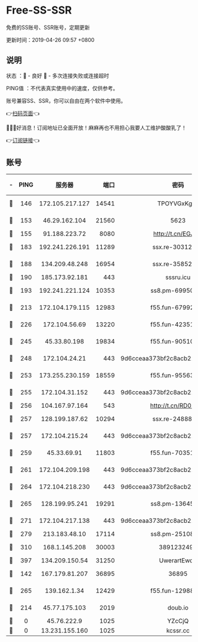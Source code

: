 # Free-SS-SSR

免费的SS账号、SSR账号，定期更新

更新时间：2019-04-26 09:57 +0800

## 说明

状态     ：🙂 - 良好 🙁 - 多次连接失败或连接超时

PING值   ：不代表真实使用中的速度，仅供参考。

账号兼容SS、SSR，你可以自由在两个软件中使用。

👉[扫码页面](https://liesauer.github.io/Free-SS-SSR/)👈

🎉🎉🎉好消息！订阅地址已全面开放！麻麻再也不用担心我要人工维护酸酸乳了！

👉[订阅链接](https://www.liesauer.net/yogurt/subscribe?ACCESS_TOKEN=DAYxR3mMaZAsaqUb)👈

## 账号

|-|PING|服务器|端口|密码|加密方式|区域|
|:----:|:----:|:-----:|-----:|:----:|:----:|:----:|
|🙂|146|172.105.217.127|14541|TPOYVGxKglpi|aes-256-cfb|JP|
|🙂|153|46.29.162.104|21560|5623|aes-128-ctr|RU|
|🙂|155|91.188.223.72|8080|http://t.cn/EGJIyrl|rc4-md5|RU|
|🙂|183|192.241.226.191|11289|ssx.re-30312504|aes-256-cfb|US|
|🙂|188|134.209.48.248|16954|ssx.re-35852205|aes-256-cfb|US|
|🙂|190|185.173.92.181|443|sssru.icu|rc4-md5|RU|
|🙂|193|192.241.221.124|10353|ss8.pm-69950970|aes-256-cfb|US|
|🙂|213|172.104.179.115|12983|f55.fun-67992168|aes-256-cfb|SG|
|🙂|226|172.104.56.69|13220|f55.fun-42351111|aes-256-cfb|SG|
|🙂|245|45.33.80.198|19834|f55.fun-90510062|aes-256-cfb|US|
|🙂|248|172.104.24.21|443|9d6cceaa373bf2c8acb22e60b6a58be6|aes-256-cfb|US|
|🙂|253|173.255.230.159|18559|f55.fun-95563135|aes-256-cfb|US|
|🙂|255|172.104.31.152|443|9d6cceaa373bf2c8acb22e60b6a58be6|aes-256-cfb|US|
|🙂|256|104.167.97.164|543|http://t.cn/RD0D7sx|rc4-md5|CA|
|🙂|257|128.199.187.62|10294|ssx.re-24888501|aes-256-cfb|SG|
|🙂|257|172.104.215.24|443|9d6cceaa373bf2c8acb22e60b6a58be6|aes-256-cfb|US|
|🙂|259|45.33.69.91|11803|f55.fun-70351171|aes-256-cfb|US|
|🙂|261|172.104.209.198|443|9d6cceaa373bf2c8acb22e60b6a58be6|aes-256-cfb|US|
|🙂|264|172.104.218.230|443|9d6cceaa373bf2c8acb22e60b6a58be6|aes-256-cfb|US|
|🙂|265|128.199.95.241|19291|ss8.pm-13645319|aes-256-cfb|SG|
|🙂|271|172.104.217.138|443|9d6cceaa373bf2c8acb22e60b6a58be6|aes-256-cfb|US|
|🙂|279|213.183.48.10|17114|ss8.pm-25108504|rc4-md5|RU|
|🙂|310|168.1.145.208|30003|3891232494|aes-256-cfb|AU|
|🙂|397|134.209.150.54|31250|UwerartEwqe|chacha20|IN|
|🙂|142|167.179.81.207|36895|36895|aes-256-cfb|JP|
|🙂|265|139.162.1.34|12429|f55.fun-12988715|aes-256-cfb|SG|
|🙁|214|45.77.175.103|2019|doub.io|aes-128-ctr|SG|
|🙁|0|45.76.222.9|1025|YZcCjQ|rc4-md5|JP|
|🙁|0|13.231.155.160|1025|kcssr.cc|rc4-md5|JP|
